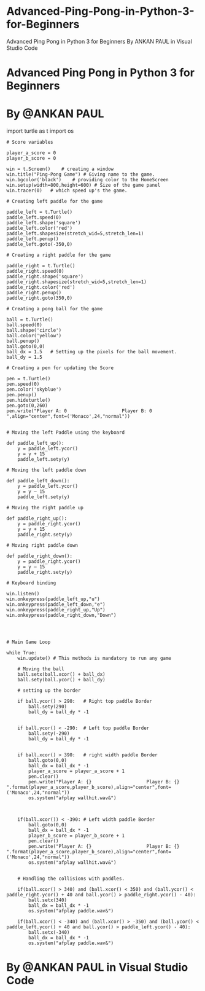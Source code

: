 # Advanced-Ping-Pong-in-Python-3-for-Beginners
Advanced Ping Pong in Python 3 for Beginners By ANKAN PAUL in Visual Studio Code






# Advanced Ping Pong in Python 3 for Beginners
# By @ANKAN PAUL
import turtle as t
	import os
	
	# Score variables
	
	player_a_score = 0
	player_b_score = 0
	
	win = t.Screen()    # creating a window
	win.title("Ping-Pong Game") # Giving name to the game.
	win.bgcolor('black')    # providing color to the HomeScreen
	win.setup(width=800,height=600) # Size of the game panel 
	win.tracer(0)   # which speed up's the game.
	
	# Creating left paddle for the game
	
	paddle_left = t.Turtle()
	paddle_left.speed(0)
	paddle_left.shape('square')
	paddle_left.color('red')
	paddle_left.shapesize(stretch_wid=5,stretch_len=1)
	paddle_left.penup()
	paddle_left.goto(-350,0)
	
	# Creating a right paddle for the game
	
	paddle_right = t.Turtle()
	paddle_right.speed(0)
	paddle_right.shape('square')
	paddle_right.shapesize(stretch_wid=5,stretch_len=1)
	paddle_right.color('red')
	paddle_right.penup()
	paddle_right.goto(350,0)
	
	# Creating a pong ball for the game
	
	ball = t.Turtle()
	ball.speed(0)
	ball.shape('circle')
	ball.color('yellow')
	ball.penup()
	ball.goto(0,0)
	ball_dx = 1.5   # Setting up the pixels for the ball movement.
	ball_dy = 1.5
	
	# Creating a pen for updating the Score
	
	pen = t.Turtle()
	pen.speed(0)
	pen.color('skyblue')
	pen.penup()
	pen.hideturtle()
	pen.goto(0,260)
	pen.write("Player A: 0                    Player B: 0 ",align="center",font=('Monaco',24,"normal"))
	
	
	# Moving the left Paddle using the keyboard
	
	def paddle_left_up():
	    y = paddle_left.ycor()
	    y = y + 15
	    paddle_left.sety(y)
	
	# Moving the left paddle down
	
	def paddle_left_down():
	    y = paddle_left.ycor()
	    y = y – 15
	    paddle_left.sety(y)
	
	# Moving the right paddle up
	
	def paddle_right_up():
	    y = paddle_right.ycor()
	    y = y + 15
	    paddle_right.sety(y)
	
	# Moving right paddle down
	
	def paddle_right_down():
	    y = paddle_right.ycor()
	    y = y – 15
	    paddle_right.sety(y)
	
	# Keyboard binding
	
	win.listen()
	win.onkeypress(paddle_left_up,"u")
	win.onkeypress(paddle_left_down,"e")
	win.onkeypress(paddle_right_up,"Up")
	win.onkeypress(paddle_right_down,"Down")
	
	
	
	
	# Main Game Loop
	
	while True:
	    win.update() # This methods is mandatory to run any game
	
	    # Moving the ball
	    ball.setx(ball.xcor() + ball_dx)
	    ball.sety(ball.ycor() + ball_dy)
	
	    # setting up the border
	
	    if ball.ycor() > 290:   # Right top paddle Border
	        ball.sety(290)
	        ball_dy = ball_dy * -1
	        
	    
	    if ball.ycor() < -290:  # Left top paddle Border
	        ball.sety(-290)
	        ball_dy = ball_dy * -1
	        
	
	    if ball.xcor() > 390:   # right width paddle Border
	        ball.goto(0,0)
	        ball_dx = ball_dx * -1
	        player_a_score = player_a_score + 1
	        pen.clear()
	        pen.write("Player A: {}                    Player B: {} ".format(player_a_score,player_b_score),align="center",font=('Monaco',24,"normal"))
	        os.system("afplay wallhit.wav&")
	
	
	
	    if(ball.xcor()) < -390: # Left width paddle Border
	        ball.goto(0,0)
	        ball_dx = ball_dx * -1
	        player_b_score = player_b_score + 1
	        pen.clear()
	        pen.write("Player A: {}                    Player B: {} ".format(player_a_score,player_b_score),align="center",font=('Monaco',24,"normal"))
	        os.system("afplay wallhit.wav&")
	
	
	    # Handling the collisions with paddles.
	
	    if(ball.xcor() > 340) and (ball.xcor() < 350) and (ball.ycor() < paddle_right.ycor() + 40 and ball.ycor() > paddle_right.ycor() - 40):
	        ball.setx(340)
	        ball_dx = ball_dx * -1
	        os.system("afplay paddle.wav&")
	
	    if(ball.xcor() < -340) and (ball.xcor() > -350) and (ball.ycor() < paddle_left.ycor() + 40 and ball.ycor() > paddle_left.ycor() - 40):
	        ball.setx(-340)
	        ball_dx = ball_dx * -1
	        os.system("afplay paddle.wav&")
# By @ANKAN PAUL in Visual Studio Code

